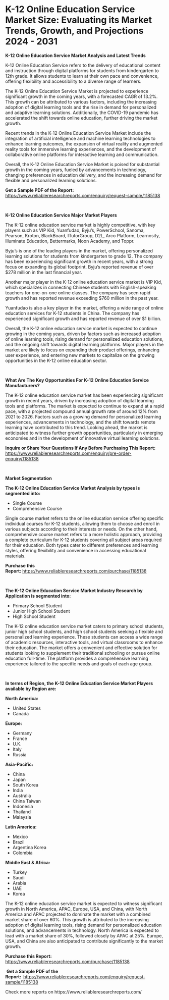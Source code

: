 <p><h1>K-12 Online Education Service Market Size: Evaluating its Market Trends, Growth, and Projections 2024 - 2031</h1></p><p><strong>K-12 Online Education Service Market Analysis and Latest Trends</strong></p>
<p><p>K-12 Online Education Service refers to the delivery of educational content and instruction through digital platforms for students from kindergarten to 12th grade. It allows students to learn at their own pace and convenience, offering flexibility and accessibility to a diverse range of learners.</p><p>The K-12 Online Education Service Market is projected to experience significant growth in the coming years, with a forecasted CAGR of 13.2%. This growth can be attributed to various factors, including the increasing adoption of digital learning tools and the rise in demand for personalized and adaptive learning solutions. Additionally, the COVID-19 pandemic has accelerated the shift towards online education, further driving the market growth.</p><p>Recent trends in the K-12 Online Education Service Market include the integration of artificial intelligence and machine learning technologies to enhance learning outcomes, the expansion of virtual reality and augmented reality tools for immersive learning experiences, and the development of collaborative online platforms for interactive learning and communication.</p><p>Overall, the K-12 Online Education Service Market is poised for substantial growth in the coming years, fueled by advancements in technology, changing preferences in education delivery, and the increasing demand for flexible and personalized learning solutions.</p></p>
<p><strong>Get a Sample PDF of the Report:&nbsp;</strong> <a href="https://www.reliableresearchreports.com/enquiry/request-sample/1185138">https://www.reliableresearchreports.com/enquiry/request-sample/1185138</a></p>
<p>&nbsp;</p>
<p><strong>K-12 Online Education Service Major Market Players</strong></p>
<p><p>The K-12 online education service market is highly competitive, with key players such as VIP Kid, Yuanfudao, Byju’s, PowerSchool, Sanoma, Pearson, Kroton, BlackBoard, ITutorGroup, D2L, Arco Platform, Learnosity, Illuminate Education, Bettermarks, Noon Academy, and Toppr.</p><p>Byju’s is one of the leading players in the market, offering personalized learning solutions for students from kindergarten to grade 12. The company has been experiencing significant growth in recent years, with a strong focus on expanding its global footprint. Byju’s reported revenue of over $278 million in the last financial year.</p><p>Another major player in the K-12 online education service market is VIP Kid, which specializes in connecting Chinese students with English-speaking teachers for one-on-one online classes. The company has seen rapid growth and has reported revenue exceeding $760 million in the past year.</p><p>Yuanfudao is also a key player in the market, offering a wide range of online education services for K-12 students in China. The company has experienced significant growth and has reported revenue of over $1 billion.</p><p>Overall, the K-12 online education service market is expected to continue growing in the coming years, driven by factors such as increased adoption of online learning tools, rising demand for personalized education solutions, and the ongoing shift towards digital learning platforms. Major players in the market are likely to focus on expanding their product offerings, enhancing user experience, and entering new markets to capitalize on the growing opportunities in the K-12 online education sector.</p></p>
<p>&nbsp;</p>
<p><strong>What Are The Key Opportunities For K-12 Online Education Service Manufacturers?</strong></p>
<p><p>The K-12 online education service market has been experiencing significant growth in recent years, driven by increasing adoption of digital learning tools and platforms. The market is expected to continue to expand at a rapid pace, with a projected compound annual growth rate of around 12% from 2021 to 2026. Factors such as a growing demand for personalized learning experiences, advancements in technology, and the shift towards remote learning have contributed to this trend. Looking ahead, the market is anticipated to witness further growth opportunities, particularly in emerging economies and in the development of innovative virtual learning solutions.</p></p>
<p><strong>Inquire or Share Your Questions If Any Before Purchasing This Report:</strong> <a href="https://www.reliableresearchreports.com/enquiry/pre-order-enquiry/1185138">https://www.reliableresearchreports.com/enquiry/pre-order-enquiry/1185138</a></p>
<p>&nbsp;</p>
<p><strong>Market Segmentation</strong></p>
<p><strong>The K-12 Online Education Service Market Analysis by types is segmented into:</strong></p>
<p><ul><li>Single Course</li><li>Comprehensive Course</li></ul></p>
<p><p>Single course market refers to the online education service offering specific individual courses for K-12 students, allowing them to choose and enroll in various subjects according to their interests or needs. On the other hand, comprehensive course market refers to a more holistic approach, providing a complete curriculum for K-12 students covering all subject areas required for their education. Both types cater to different preferences and learning styles, offering flexibility and convenience in accessing educational materials.</p></p>
<p><strong>Purchase this Report:&nbsp;</strong><a href="https://www.reliableresearchreports.com/purchase/1185138">https://www.reliableresearchreports.com/purchase/1185138</a></p>
<p>&nbsp;</p>
<p><strong>The K-12 Online Education Service Market Industry Research by Application is segmented into:</strong></p>
<p><ul><li>Primary School Student</li><li>Junior High School Student</li><li>High School Student</li></ul></p>
<p><p>The K-12 online education service market caters to primary school students, junior high school students, and high school students seeking a flexible and personalized learning experience. These students can access a wide range of academic resources, interactive tools, and virtual classrooms to enhance their education. The market offers a convenient and effective solution for students looking to supplement their traditional schooling or pursue online education full-time. The platform provides a comprehensive learning experience tailored to the specific needs and goals of each age group.</p></p>
<p>&nbsp;</p>
<p><strong>In terms of Region, the K-12 Online Education Service Market Players available by Region are:</strong></p>
<p>
    <p> <strong> North America: </strong>
        <ul>
            <li>United States</li>
            <li>Canada</li>
        </ul>
        </p> 
    <p> <strong> Europe: </strong>
        <ul>
            <li>Germany</li>
            <li>France</li>
            <li>U.K.</li>
            <li>Italy</li>
            <li>Russia</li>
        </ul>
        </p> 
    <p> <strong> Asia-Pacific: </strong>
        <ul>
            <li>China</li>
            <li>Japan</li>
            <li>South Korea</li>
            <li>India</li>
            <li>Australia</li>
            <li>China Taiwan</li>
            <li>Indonesia</li>
            <li>Thailand</li>
            <li>Malaysia</li>
        </ul>
        </p> 
    <p> <strong> Latin America: </strong>
        <ul>
            <li>Mexico</li>
            <li>Brazil</li>
            <li>Argentina Korea</li>
            <li>Colombia</li>
        </ul>
        </p> 
    <p> <strong> Middle East & Africa: </strong>
        <ul>
            <li>Turkey</li>
            <li>Saudi</li>
            <li>Arabia</li>
            <li>UAE</li>
            <li>Korea</li>
        </ul>
    </p>
    </p>
<p><p>The K-12 online education service market is expected to witness significant growth in North America, APAC, Europe, USA, and China, with North America and APAC projected to dominate the market with a combined market share of over 60%. This growth is attributed to the increasing adoption of digital learning tools, rising demand for personalized education solutions, and advancements in technology. North America is expected to lead with a market share of 30%, followed closely by APAC at 25%. Europe, USA, and China are also anticipated to contribute significantly to the market growth.</p></p>
<p><strong>Purchase this Report: </strong><a href="https://www.reliableresearchreports.com/purchase/1185138">https://www.reliableresearchreports.com/purchase/1185138</a></p>
<p>&nbsp;<strong>Get a Sample PDF of the Report:&nbsp;&nbsp;</strong><a href="https://www.reliableresearchreports.com/enquiry/request-sample/1185138">https://www.reliableresearchreports.com/enquiry/request-sample/1185138</a></p>
<p><strong></strong></p>
<p>Check more reports on https://www.reliableresearchreports.com/</p>
